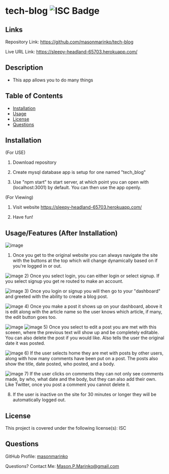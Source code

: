 # tech-blog ![ISC Badge](https://img.shields.io/badge/License-ISC-brightgreen)

## Links

Repository Link: https://github.com/masonmarinko/tech-blog

Live URL Link: https://sleepy-headland-65703.herokuapp.com/

## Description
- This app allows you to do many things

## Table of Contents
* [Installation](#installation)
* [Usage](#usage)
* [License](#license)
* [Questions](#questions)


## Installation
(For USE)
1. Download repository

2. Create mysql database app is setup for one named "tech_blog"

4. Use "npm start" to start server, at which point you can open with (localhost:3001) by default. You can then use the app openly.

(For Viewing)

1. Visit website https://sleepy-headland-65703.herokuapp.com/

2. Have fun!

## Usage/Features (After Installation)

![image](./readme_screenshots/main_page.png)
1) Once you get to the original website you can always navigate the site with the buttons at the top which will change dynamically based on if you're logged in or out.

![image](./readme_screenshots/login_signup_page.png)
2) Once you select login, you can either login or select signup. If you select signup you get re routed to make an account.

![image](./readme_screenshots/logged_in_create_post.png)
3) Once you login or signup you will then go to your "dashboard" and greeted with the ability to create a blog post.

![image](./readme_screenshots/posted_message.png)
4) Once you make a post it shows up on your dashboard, above it is edit along with the article name so the user knows which article, if many, the edit button goes too.

![image](./readme_screenshots/edit_post.png)
![image](./readme_screenshots/updated_post.png)
5) Once you select to edit a post you are met with this sceeen, where the previous text will show up and be completely editable. You can also delete the post if you would like. Also tells the user the original date it was posted.

![image](./readme_screenshots/home_page.png)
6) If the user selects home they are met with posts by other users, along with how many comments have been put on a post. The posts also show the title, date posted, who posted, and a body.

![image](./readme_screenshots/comment_made.png)
7) If the user clicks on comments they can not only see comments made, by who, what date and the body, but they can also add their own. Like Twitter, once you post a comment you cannot delete it.

8) If the user is inactive on the site for 30 minutes or longer they will be automatically logged out.

## License
This project is covered under the following license(s):
ISC

## Questions

GitHub Profile: [masonmarinko](https://github.com/masonmarinko)

Questions? Contact Me: <Mason.P.Marinko@gmail.com>
